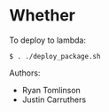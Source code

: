 # Whether

To deploy to lambda:
```
$ . ./deploy_package.sh
```


Authors:
- Ryan Tomlinson
- Justin Carruthers
